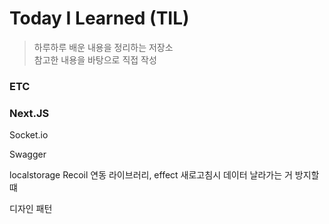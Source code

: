 # Today I Learned (TIL)

> 하루하루 배운 내용을 정리하는 저장소  
> 참고한 내용을 바탕으로 직접 작성

### ETC

### Next.JS

Socket.io

Swagger

localstorage Recoil 연동 라이브러리, effect 새로고침시 데이터 날라가는 거 방지할떄

디자인 패턴
